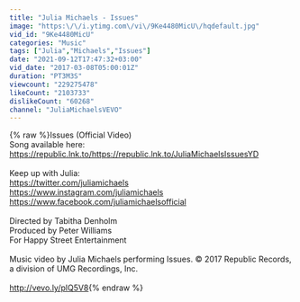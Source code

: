 ```yaml
---
title: "Julia Michaels - Issues"
image: "https:\/\/i.ytimg.com\/vi\/9Ke4480MicU\/hqdefault.jpg"
vid_id: "9Ke4480MicU"
categories: "Music"
tags: ["Julia","Michaels","Issues"]
date: "2021-09-12T17:47:32+03:00"
vid_date: "2017-03-08T05:00:01Z"
duration: "PT3M3S"
viewcount: "229275478"
likeCount: "2103733"
dislikeCount: "60268"
channel: "JuliaMichaelsVEVO"
---
```

{% raw %}Issues (Official Video)<br />Song available here: <a rel="nofollow" target="blank" href="https://republic.lnk.to/https://republic.lnk.to/JuliaMichaelsIssuesYD">https://republic.lnk.to/https://republic.lnk.to/JuliaMichaelsIssuesYD</a><br /><br />Keep up with Julia:<br /><a rel="nofollow" target="blank" href="https://twitter.com/juliamichaels">https://twitter.com/juliamichaels</a><br /><a rel="nofollow" target="blank" href="https://www.instagram.com/juliamichaels">https://www.instagram.com/juliamichaels</a> <br /><a rel="nofollow" target="blank" href="https://www.facebook.com/juliamichaelsofficial">https://www.facebook.com/juliamichaelsofficial</a><br /><br />Directed by Tabitha Denholm<br />Produced by Peter Williams<br />For Happy Street Entertainment<br /><br />Music video by Julia Michaels performing Issues. © 2017 Republic Records, a division of UMG Recordings, Inc.<br /><br /><a rel="nofollow" target="blank" href="http://vevo.ly/plQ5V8">http://vevo.ly/plQ5V8</a>{% endraw %}
